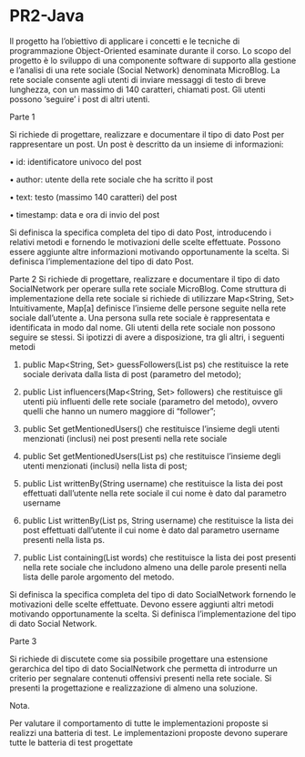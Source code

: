 # PR2-Java
Il progetto ha l’obiettivo di applicare i concetti e le tecniche di programmazione Object-Oriented
esaminate durante il corso. Lo scopo del progetto è lo sviluppo di una componente software di
supporto alla gestione e l’analisi di una rete sociale (Social Network) denominata MicroBlog.
La rete sociale consente agli utenti di inviare messaggi di testo di breve lunghezza, con un massimo
di 140 caratteri, chiamati post. Gli utenti possono ‘seguire’ i post di altri utenti.

Parte 1

Si richiede di progettare, realizzare e documentare il tipo di dato Post per rappresentare un post.
Un post è descritto da un insieme di informazioni:

• id: identificatore univoco del post

• author: utente della rete sociale che ha scritto il post

• text: testo (massimo 140 caratteri) del post

• timestamp: data e ora di invio del post

Si definisca la specifica completa del tipo di dato Post, introducendo i relativi metodi e fornendo le
motivazioni delle scelte effettuate. Possono essere aggiunte altre informazioni motivando
opportunamente la scelta.
Si definisca l’implementazione del tipo di dato Post.

Parte 2
Si richiede di progettare, realizzare e documentare il tipo di dato SocialNetwork per operare sulla
rete sociale MicroBlog. Come struttura di implementazione della rete sociale si richiede di utilizzare
Map<String, Set<String>>
Intuitivamente, Map[a] definisce l’insieme delle persone seguite nella rete sociale dall’utente a. Una
persona sulla rete sociale è rappresentata e identificata in modo dal nome. Gli utenti della rete
sociale non possono seguire se stessi.
Si ipotizzi di avere a disposizione, tra gli altri, i seguenti metodi
  
1. public Map<String, Set<String>> guessFollowers(List<Post> ps) che restituisce la rete
sociale derivata dalla lista di post (parametro del metodo);
  
2. public List<String> influencers(Map<String, Set<String>> followers) che restituisce gli
utenti più influenti delle rete sociale (parametro del metodo), ovvero quelli che hanno un
numero maggiore di “follower”;
  
3. public Set<String> getMentionedUsers() che restituisce l’insieme degli utenti menzionati
(inclusi) nei post presenti nella rete sociale
  
4. public Set<String> getMentionedUsers(List<Post> ps) che restituisce l’insieme degli utenti
menzionati (inclusi) nella lista di post;
  
5. public List<Post> writtenBy(String username) che restituisce la lista dei post effettuati
dall’utente nella rete sociale il cui nome è dato dal parametro username
  
6. public List<Post> writtenBy(List<Post> ps, String username) che restituisce la lista dei post
effettuati dall’utente il cui nome è dato dal parametro username presenti nella lista ps.
  
7. public List<Post> containing(List<String> words) che restituisce la lista dei post presenti
nella rete sociale che includono almeno una delle parole presenti nella lista delle parole
argomento del metodo.
  
Si definisca la specifica completa del tipo di dato SocialNetwork fornendo le motivazioni delle scelte
effettuate. Devono essere aggiunti altri metodi motivando opportunamente la scelta.
Si definisca l’implementazione del tipo di dato Social Network.

Parte 3

Si richiede di discutete come sia possibile progettare una estensione gerarchica del tipo di dato
SocialNetwork che permetta di introdurre un criterio per segnalare contenuti offensivi presenti nella
rete sociale. Si presenti la progettazione e realizzazione di almeno una soluzione.

Nota.

Per valutare il comportamento di tutte le implementazioni proposte si realizzi una batteria di test.
Le implementazioni proposte devono superare tutte le batteria di test progettate
